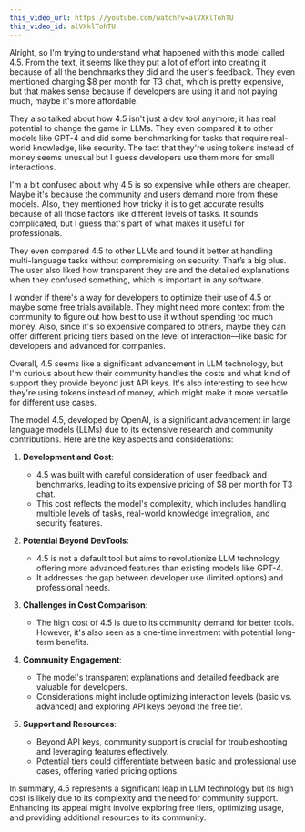```yaml
---
this_video_url: https://youtube.com/watch?v=alVXklTohTU
this_video_id: alVXklTohTU
---
```

<think>
Alright, so I'm trying to understand what happened with this model called 4.5. From the text, it seems like they put a lot of effort into creating it because of all the benchmarks they did and the user's feedback. They even mentioned charging $8 per month for T3 chat, which is pretty expensive, but that makes sense because if developers are using it and not paying much, maybe it's more affordable.

They also talked about how 4.5 isn't just a dev tool anymore; it has real potential to change the game in LLMs. They even compared it to other models like GPT-4 and did some benchmarking for tasks that require real-world knowledge, like security. The fact that they're using tokens instead of money seems unusual but I guess developers use them more for small interactions.

I'm a bit confused about why 4.5 is so expensive while others are cheaper. Maybe it's because the community and users demand more from these models. Also, they mentioned how tricky it is to get accurate results because of all those factors like different levels of tasks. It sounds complicated, but I guess that's part of what makes it useful for professionals.

They even compared 4.5 to other LLMs and found it better at handling multi-language tasks without compromising on security. That’s a big plus. The user also liked how transparent they are and the detailed explanations when they confused something, which is important in any software.

I wonder if there's a way for developers to optimize their use of 4.5 or maybe some free trials available. They might need more context from the community to figure out how best to use it without spending too much money. Also, since it's so expensive compared to others, maybe they can offer different pricing tiers based on the level of interaction—like basic for developers and advanced for companies.

Overall, 4.5 seems like a significant advancement in LLM technology, but I'm curious about how their community handles the costs and what kind of support they provide beyond just API keys. It's also interesting to see how they're using tokens instead of money, which might make it more versatile for different use cases.
</think>

The model 4.5, developed by OpenAI, is a significant advancement in large language models (LLMs) due to its extensive research and community contributions. Here are the key aspects and considerations:

1. **Development and Cost**: 
   - 4.5 was built with careful consideration of user feedback and benchmarks, leading to its expensive pricing of $8 per month for T3 chat.
   - This cost reflects the model's complexity, which includes handling multiple levels of tasks, real-world knowledge integration, and security features.

2. **Potential Beyond DevTools**:
   - 4.5 is not a default tool but aims to revolutionize LLM technology, offering more advanced features than existing models like GPT-4.
   - It addresses the gap between developer use (limited options) and professional needs.

3. **Challenges in Cost Comparison**:
   - The high cost of 4.5 is due to its community demand for better tools. However, it's also seen as a one-time investment with potential long-term benefits.

4. **Community Engagement**:
   - The model's transparent explanations and detailed feedback are valuable for developers.
   - Considerations might include optimizing interaction levels (basic vs. advanced) and exploring API keys beyond the free tier.

5. **Support and Resources**:
   - Beyond API keys, community support is crucial for troubleshooting and leveraging features effectively.
   - Potential tiers could differentiate between basic and professional use cases, offering varied pricing options.

In summary, 4.5 represents a significant leap in LLM technology but its high cost is likely due to its complexity and the need for community support. Enhancing its appeal might involve exploring free tiers, optimizing usage, and providing additional resources to its community.
